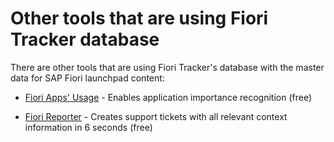 # Other tools that are using Fiori Tracker database

There are other tools that are using Fiori Tracker's database with the master data for SAP Fiori launchpad content:

- [Fiori Apps' Usage](http://help.fioriappsusage.org) - Enables application importance recognition (free)

- [Fiori Reporter](/fiori-reporter.md) - Creates support tickets with all relevant context information in 6 seconds (free)




